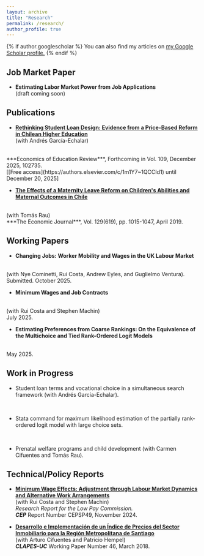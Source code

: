 ```yaml
---
layout: archive
title: "Research"
permalink: /research/
author_profile: true
---
```


{% if author.googlescholar %}
  You can also find my articles on <u><a href="{{author.googlescholar}}">my Google Scholar profile</a>.</u>
{% endif %}

## Job Market Paper

- **Estimating Labor Market Power from Job Applications** <br> (draft coming soon) <br>

## Publications

- **[Rethinking Student Loan Design: Evidence from a Price-Based Reform in Chilean Higher Education](https://doi.org/10.1016/j.econedurev.2025.102735)**
<br>(with Andrés García-Echalar)
<br>
***Economics of Education Review***, Forthcoming in Vol. 109, December 2025, 102735.
<br>
[[Free access](https://authors.elsevier.com/c/1m1Y7~1QCCId1) until December 20, 2025]

- **[The Effects of a Maternity Leave Reform on Children's Abilities and Maternal Outcomes in Chile](https://doi.org/10.1111/ecoj.12586)**     
<br>
(with Tomás Rau)  
<br>
***The Economic Journal***, Vol. 129(619), pp. 1015-1047, April 2019.   

## Working Papers

- **Changing Jobs: Worker Mobility and Wages in the UK Labour Market**
<br>
(with Nye Cominetti, Rui Costa, Andrew Eyles, and Guglielmo Ventura).
<br>
Submitted. October 2025.
<br>

- **Minimum Wages and Job Contracts**
<br>
(with Rui Costa and Stephen Machin)
<br>
July 2025.
<br>

- **Estimating Preferences from Coarse Rankings: On the Equivalence of the Multichoice and Tied Rank-Ordered Logit Models**
<br>
May 2025.

## Work in Progress

- Student loan terms and vocational choice in a simultaneous search framework
(with Andrés García-Echalar).
<br>

- Stata command for maximum likelihood estimation of the partially rank-ordered logit model with large choice sets.
<br>

- Prenatal welfare programs and child development
(with Carmen Cifuentes and Tomás Rau).

## Technical/Policy Reports

- **[Minimum Wage Effects: Adjustment through Labour Market Dynamics and Alternative Work Arrangements](https://cep.lse.ac.uk/_NEW/PUBLICATIONS/abstract.asp?index=11348)**
<br> (with Rui Costa and Stephen Machin) <br> *Research Report for the Low Pay Commission.* <br> ***CEP*** Report Number CEPSP49, November 2024.

- **[Desarrollo e Implementación de un Índice de Precios del Sector Inmobiliario para la Región Metropolitana de Santiago](https://s3.us-east-2.amazonaws.com/assets.clapesuc.cl/media_post_5675_0c1d9d5c25.pdf)**
<br> (with Arturo Cifuentes and Patricio Hempel) <br> ***CLAPES-UC*** Working Paper Number 46, March 2018.
